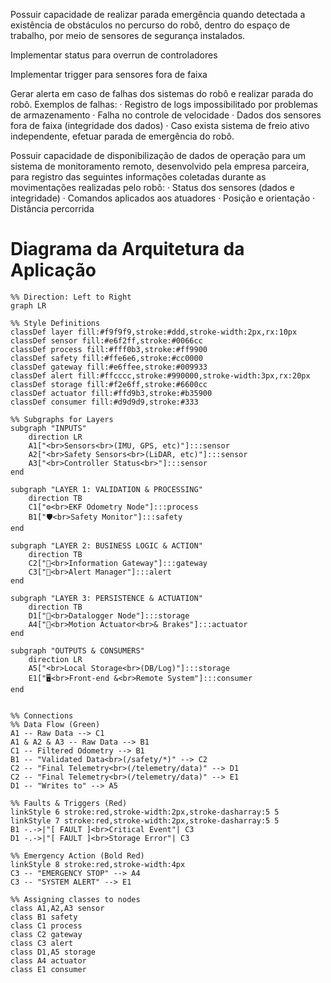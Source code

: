 Possuir capacidade de realizar parada emergência quando detectada a existência de obstáculos no percurso do robô, dentro do espaço de trabalho, por meio de sensores de segurança instalados.

Implementar status para overrun de controladores

Implementar trigger para sensores fora de faixa

Gerar alerta em caso de falhas dos sistemas do robô e realizar parada do robô. Exemplos de falhas:
· Registro de logs impossibilitado por problemas de armazenamento
· Falha no controle de velocidade
· Dados dos sensores fora de faixa (integridade dos dados)
· Caso exista sistema de freio ativo independente, efetuar parada de emergência do robô.

Possuir capacidade de disponibilização de dados de operação para um sistema de monitoramento remoto, desenvolvido pela empresa parceira, para registro das seguintes informações coletadas durante as movimentações realizadas pelo robô:
· Status dos sensores (dados e integridade)
· Comandos aplicados aos atuadores
· Posição e orientação
· Distância percorrida

# Diagrama da Arquitetura da Aplicação

```mermaid
%% Direction: Left to Right
graph LR

%% Style Definitions
classDef layer fill:#f9f9f9,stroke:#ddd,stroke-width:2px,rx:10px
classDef sensor fill:#e6f2ff,stroke:#0066cc
classDef process fill:#fff0b3,stroke:#ff9900
classDef safety fill:#ffe6e6,stroke:#cc0000
classDef gateway fill:#e6ffee,stroke:#009933
classDef alert fill:#ffcccc,stroke:#990000,stroke-width:3px,rx:20px
classDef storage fill:#f2e6ff,stroke:#6600cc
classDef actuator fill:#ffd9b3,stroke:#b35900
classDef consumer fill:#d9d9d9,stroke:#333

%% Subgraphs for Layers
subgraph "INPUTS"
    direction LR
    A1["<br>Sensors<br>(IMU, GPS, etc)"]:::sensor
    A2["<br>Safety Sensors<br>(LiDAR, etc)"]:::sensor
    A3["<br>Controller Status<br>"]:::sensor
end

subgraph "LAYER 1: VALIDATION & PROCESSING"
    direction TB
    C1["⚙️<br>EKF Odometry Node"]:::process
    B1["🛡️<br>Safety Monitor"]:::safety
end

subgraph "LAYER 2: BUSINESS LOGIC & ACTION"
    direction TB
    C2["🧠<br>Information Gateway"]:::gateway
    C3["🚨<br>Alert Manager"]:::alert
end

subgraph "LAYER 3: PERSISTENCE & ACTUATION"
    direction TB
    D1["💾<br>Datalogger Node"]:::storage
    A4["🛑<br>Motion Actuator<br>& Brakes"]:::actuator
end

subgraph "OUTPUTS & CONSUMERS"
    direction LR
    A5["<br>Local Storage<br>(DB/Log)"]:::storage
    E1["🖥️<br>Front-end &<br>Remote System"]:::consumer
end


%% Connections
%% Data Flow (Green)
A1 -- Raw Data --> C1
A1 & A2 & A3 -- Raw Data --> B1
C1 -- Filtered Odometry --> B1
B1 -- "Validated Data<br>(/safety/*)" --> C2
C2 -- "Final Telemetry<br>(/telemetry/data)" --> D1
C2 -- "Final Telemetry<br>(/telemetry/data)" --> E1
D1 -- "Writes to" --> A5

%% Faults & Triggers (Red)
linkStyle 6 stroke:red,stroke-width:2px,stroke-dasharray:5 5
linkStyle 7 stroke:red,stroke-width:2px,stroke-dasharray:5 5
B1 -.->|"[ FAULT ]<br>Critical Event"| C3
D1 -.->|"[ FAULT ]<br>Storage Error"| C3

%% Emergency Action (Bold Red)
linkStyle 8 stroke:red,stroke-width:4px
C3 -- "EMERGENCY STOP" --> A4
C3 -- "SYSTEM ALERT" --> E1

%% Assigning classes to nodes
class A1,A2,A3 sensor
class B1 safety
class C1 process
class C2 gateway
class C3 alert
class D1,A5 storage
class A4 actuator
class E1 consumer